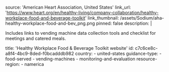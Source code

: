 source: 'American Heart Association, United States'
link_url: 'https://www.heart.org/en/healthy-living/company-collaboration/healthy-workplace-food-and-beverage-toolkit'
link_thumbnail: /assets/Sodium/aha-healthy-workplace-food-and-bev_png.png
pinned: false
description: |
  <p>Includes links to vending machine data collection tools and checklist for meetings and catered meals.
  </p>
title: 'Healthy Workplace Food & Beverage Toolkit website'
id: c7c6ce8c-a8f4-4bc9-8ded-f0bcadddb982
country:
  - united-states
guidance-type:
  - food-served
  - vending-machines
  - monitoring-and-evaluation
resource-region:
  - namerica
